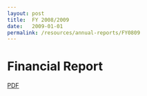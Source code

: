 ```yaml
---
layout: post
title:  FY 2008/2009
date:   2009-01-01
permalink: /resources/annual-reports/FY0809
---
```


# **Financial Report**
[PDF](/resources/annual-reports/files/Sentosa_AR_0809_Financial_Report.pdf)